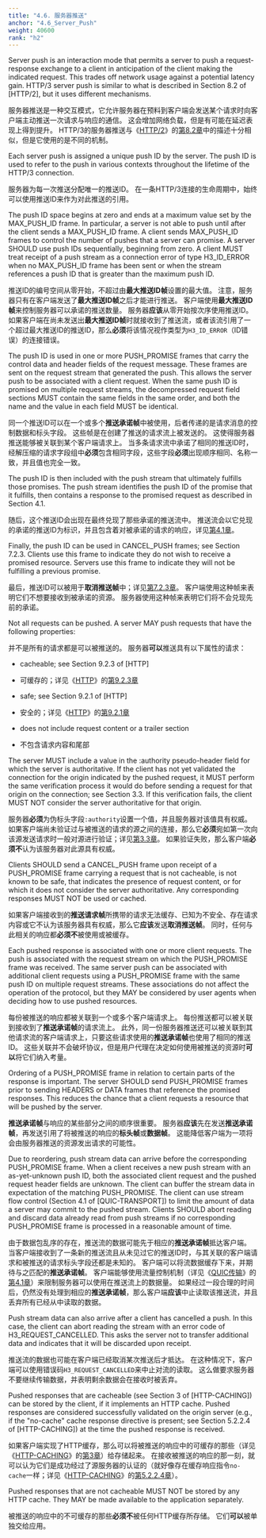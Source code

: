 ```yaml
---
title: "4.6. 服务器推送"
anchor: "4.6_Server_Push"
weight: 40600
rank: "h2"
---
```


Server push is an interaction mode that permits a server to push a request-response exchange to a client in anticipation of the client making the indicated request. This trades off network usage against a potential latency gain. HTTP/3 server push is similar to what is described in Section 8.2 of [HTTP/2], but it uses different mechanisms.

服务器推送是一种交互模式，它允许服务器在预料到客户端会发送某个请求时向客户端主动推送一次请求与响应的通信。
这会增加网络负载，但是有可能在延迟表现上得到提升。
HTTP/3的服务器推送与《[HTTP/2]()》的[第8.2章]()中的描述十分相似，但是它使用的是不同的机制。

Each server push is assigned a unique push ID by the server. The push ID is used to refer to the push in various contexts throughout the lifetime of the HTTP/3 connection.

服务器为每一次推送分配唯一的推送ID。
在一条HTTP/3连接的生命周期中，始终可以使用推送ID来作为对此推送的引用。

The push ID space begins at zero and ends at a maximum value set by the MAX_PUSH_ID frame. In particular, a server is not able to push until after the client sends a MAX_PUSH_ID frame. A client sends MAX_PUSH_ID frames to control the number of pushes that a server can promise. A server SHOULD use push IDs sequentially, beginning from zero. A client MUST treat receipt of a push stream as a connection error of type H3_ID_ERROR when no MAX_PUSH_ID frame has been sent or when the stream references a push ID that is greater than the maximum push ID.

推送ID的编号空间从零开始，不超过由**最大推送ID帧**设置的最大值。
注意，服务器只有在客户端发送了**最大推送ID帧**之后才能进行推送。
客户端使用**最大推送ID帧**来控制服务器可以承诺的推送数量。
服务器**应该**从零开始按次序使用推送ID。
如果客户端在尚未发送出**最大推送ID帧**时就接收到了推送流，或者该流引用了一个超过最大推送ID的推送ID，那么**必须**将该情况视作类型为`H3_ID_ERROR`（ID错误）的连接错误。

The push ID is used in one or more PUSH_PROMISE frames that carry the control data and header fields of the request message. These frames are sent on the request stream that generated the push. This allows the server push to be associated with a client request. When the same push ID is promised on multiple request streams, the decompressed request field sections MUST contain the same fields in the same order, and both the name and the value in each field MUST be identical.

同一个推送ID可以在一个或多个**推送承诺帧**中被使用，后者传递的是请求消息的控制数据和标头字段。
这些帧是在创建了推送的请求流上被发送的。
这使得服务器推送能够被关联到某个客户端请求上。
当多条请求流中承诺了相同的推送ID时，经解压缩的请求字段组中**必须**包含相同字段，这些字段**必须**出现顺序相同、名称一致，并且值也完全一致。

The push ID is then included with the push stream that ultimately fulfills those promises. The push stream identifies the push ID of the promise that it fulfills, then contains a response to the promised request as described in Section 4.1.

随后，这个推送ID会出现在最终兑现了那些承诺的推送流中。
推送流会以它兑现的承诺的推送ID为标识，并且包含着对被承诺的请求的响应，详见[第4.1章]()。

Finally, the push ID can be used in CANCEL_PUSH frames; see Section 7.2.3. Clients use this frame to indicate they do not wish to receive a promised resource. Servers use this frame to indicate they will not be fulfilling a previous promise.

最后，推送ID可以被用于**取消推送帧**中；详见[第7.2.3章]()。
客户端使用这种帧来表明它们不想要接收到被承诺的资源。
服务器使用这种帧来表明它们将不会兑现先前的承诺。

Not all requests can be pushed. A server MAY push requests that have the following properties:

并不是所有的请求都是可以被推送的。
服务器**可以**推送具有以下属性的请求：

* cacheable; see Section 9.2.3 of [HTTP]

* 可缓存的；详见《[HTTP]()》的[第9.2.3章]()

* safe; see Section 9.2.1 of [HTTP]

* 安全的；详见《[HTTP]()》的[第9.2.1章]()

* does not include request content or a trailer section

* 不包含请求内容和尾部

The server MUST include a value in the :authority pseudo-header field for which the server is authoritative. If the client has not yet validated the connection for the origin indicated by the pushed request, it MUST perform the same verification process it would do before sending a request for that origin on the connection; see Section 3.3. If this verification fails, the client MUST NOT consider the server authoritative for that origin.

服务器**必须**为伪标头字段`:authority`设置一个值，并且服务器对该值具有权威。
如果客户端尚未验证过与被推送的请求的源之间的连接，那么它**必须**宛如第一次向该源发送请求时一般对源进行验证；详见[第3.3章]()。
如果验证失败，那么客户端**必须不**认为该服务器对此源具有权威。

Clients SHOULD send a CANCEL_PUSH frame upon receipt of a PUSH_PROMISE frame carrying a request that is not cacheable, is not known to be safe, that indicates the presence of request content, or for which it does not consider the server authoritative. Any corresponding responses MUST NOT be used or cached.

如果客户端接收到的**推送请求帧**所携带的请求无法缓存、已知为不安全、存在请求内容或它不认为该服务器具有权威，那么它**应该**发送**取消推送帧**。
同时，任何与此相关的响应都**必须不**被使用或被缓存。

Each pushed response is associated with one or more client requests. The push is associated with the request stream on which the PUSH_PROMISE frame was received. The same server push can be associated with additional client requests using a PUSH_PROMISE frame with the same push ID on multiple request streams. These associations do not affect the operation of the protocol, but they MAY be considered by user agents when deciding how to use pushed resources.

每份被推送的响应都被关联到一个或多个客户端请求上。
每份推送都可以被关联到接收到了**推送承诺帧**的请求流上。
此外，同一份服务器推送还可以被关联到其他请求流的客户端请求上，只要这些请求使用的**推送承诺帧**也使用了相同的推送ID。
这些关联并不会破坏协议，但是用户代理在决定如何使用被推送的资源时**可以**将它们纳入考量。

Ordering of a PUSH_PROMISE frame in relation to certain parts of the response is important. The server SHOULD send PUSH_PROMISE frames prior to sending HEADERS or DATA frames that reference the promised responses. This reduces the chance that a client requests a resource that will be pushed by the server.

**推送承诺帧**与响应的某些部分之间的顺序很重要。
服务器**应该**先在发送**推送承诺帧**，再发送引用了将被推送的响应的**标头帧**或**数据帧**。
这能降低客户端为一项将会由服务器推送的资源发出请求的可能性。

Due to reordering, push stream data can arrive before the corresponding PUSH_PROMISE frame. When a client receives a new push stream with an as-yet-unknown push ID, both the associated client request and the pushed request header fields are unknown. The client can buffer the stream data in expectation of the matching PUSH_PROMISE. The client can use stream flow control (Section 4.1 of [QUIC-TRANSPORT]) to limit the amount of data a server may commit to the pushed stream. Clients SHOULD abort reading and discard data already read from push streams if no corresponding PUSH_PROMISE frame is processed in a reasonable amount of time.

由于数据包乱序的存在，推送流的数据可能先于相应的**推送承诺帧**抵达客户端。
当客户端接收到了一条新的推送流且从未见过它的推送ID时，与其关联的客户端请求和被推送的请求标头字段还都是未知的。
客户端可以将流数据缓存下来，并期待与之匹配的**推送承诺帧**。
客户端能够使用流量控制机制（详见《[QUIC传输]()》的[第4.1章]()）来限制服务器可以使用在推送流上的数据量。
如果经过一段合理的时间后，仍然没有处理到相应的**推送承诺帧**，那么客户端**应该**中止读取该推送流，并且丢弃所有已经从中读取的数据。

Push stream data can also arrive after a client has cancelled a push. In this case, the client can abort reading the stream with an error code of H3_REQUEST_CANCELLED. This asks the server not to transfer additional data and indicates that it will be discarded upon receipt.

推送流的数据也可能在客户端已经取消某次推送后才抵达。
在这种情况下，客户端可以使用错误码`H3_REQUEST_CANCELLED`来中止对流的读取。
这么做要求服务器不要继续传输数据，并表明剩余数据会在接收时被丢弃。

Pushed responses that are cacheable (see Section 3 of [HTTP-CACHING]) can be stored by the client, if it implements an HTTP cache. Pushed responses are considered successfully validated on the origin server (e.g., if the "no-cache" cache response directive is present; see Section 5.2.2.4 of [HTTP-CACHING]) at the time the pushed response is received.

如果客户端实现了HTTP缓存，那么可以将被推送的响应中的可缓存的那些（详见《[HTTP-CACHING]()》的[第3章]()）给存储起来。
在接收被推送的响应的那一刻，就可以认为它们是成功经过了源服务器的认证的（就好像存在缓存响应指令`no-cache`一样；详见《[HTTP-CACHING]()》的[第5.2.2.4章]()）。

Pushed responses that are not cacheable MUST NOT be stored by any HTTP cache. They MAY be made available to the application separately.

被推送的响应中的不可缓存的那些**必须不**被任何HTTP缓存所存储。
它们**可以**被单独交给应用。
